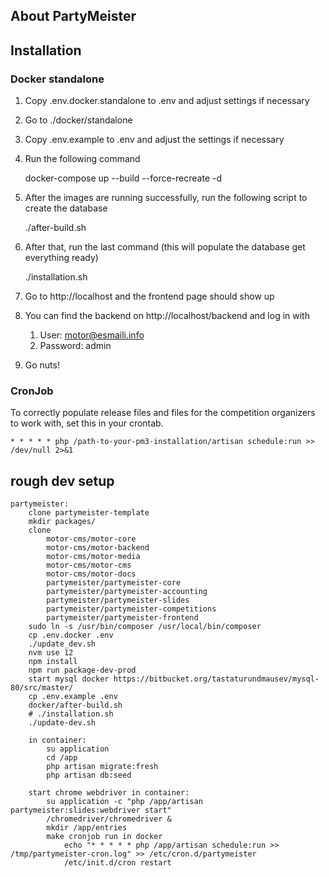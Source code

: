 ## About PartyMeister

## Installation

### Docker standalone

1. Copy .env.docker.standalone to .env and adjust settings if necessary

2. Go to ./docker/standalone

3. Copy .env.example to .env and adjust the settings if necessary

4. Run the following command


    docker-compose up --build --force-recreate -d

5. After the images are running successfully, run the following script to create the database


    ./after-build.sh

6. After that, run the last command (this will populate the database get everything ready)


    ./installation.sh


7. Go to http://localhost and the frontend page should show up
8. You can find the backend on http://localhost/backend and log in with
    1. User: motor@esmaili.info
    2. Password: admin
    
9. Go nuts!

### CronJob

To correctly populate release files and files for the competition organizers to work with, set this in your crontab.

    * * * * * php /path-to-your-pm3-installation/artisan schedule:run >> /dev/null 2>&1

## rough dev setup

```
partymeister:
	clone partymeister-template
	mkdir packages/
	clone 
		motor-cms/motor-core
		motor-cms/motor-backend
		motor-cms/motor-media
		motor-cms/motor-cms
		motor-cms/motor-docs
		partymeister/partymeister-core
		partymeister/partymeister-accounting
		partymeister/partymeister-slides
		partymeister/partymeister-competitions
		partymeister/partymeister-frontend
	sudo ln -s /usr/bin/composer /usr/local/bin/composer
	cp .env.docker .env
	./update_dev.sh
	nvm use 12
	npm install
	npm run package-dev-prod
	start mysql docker https://bitbucket.org/tastaturundmausev/mysql-80/src/master/
	cp .env.example .env
	docker/after-build.sh
	# ./installation.sh
	./update-dev.sh
	
	in container:
		su application
		cd /app
		php artisan migrate:fresh
		php artisan db:seed

	start chrome webdriver in container: 
		su application -c "php /app/artisan partymeister:slides:webdriver start"
		/chromedriver/chromedriver &
		mkdir /app/entries
		make cronjob run in docker
			echo "* * * * * php /app/artisan schedule:run >> /tmp/partymeister-cron.log" >> /etc/cron.d/partymeister
			/etc/init.d/cron restart
```
